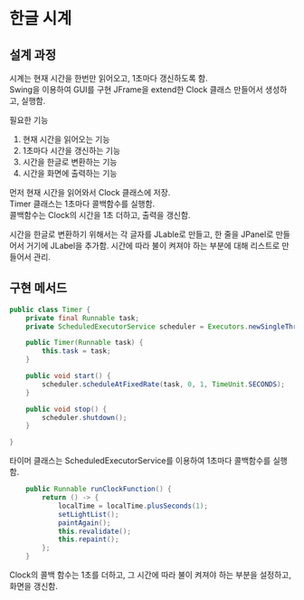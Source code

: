 # 한글 시계
## 설계 과정
시계는 현재 시간을 한번만 읽어오고, 1초마다 갱신하도록 함.  
Swing을 이용하여 GUI를 구현
JFrame을 extend한 Clock 클래스 만들어서 생성하고, 실행함.

필요한 기능  
1. 현재 시간을 읽어오는 기능
2. 1초마다 시간을 갱신하는 기능
3. 시간을 한글로 변환하는 기능
4. 시간을 화면에 출력하는 기능

먼저 현재 시간을 읽어와서 Clock 클래스에 저장.  
Timer 클래스는 1초마다 콜백함수를 실행함.    
콜백함수는 Clock의 시간을 1초 더하고, 출력을 갱신함.

시간을 한글로 변환하기 위해서는 각 글자를 JLable로 만들고, 한 줄을 JPanel로 만들어서 거기에 JLabel을 추가함.
시간에 따라 불이 켜져야 하는 부분에 대해 리스트로 만들어서 관리.  

## 구현 메서드 
```java
public class Timer {
    private final Runnable task;
    private ScheduledExecutorService scheduler = Executors.newSingleThreadScheduledExecutor();

    public Timer(Runnable task) {
        this.task = task;
    }

    public void start() {
        scheduler.scheduleAtFixedRate(task, 0, 1, TimeUnit.SECONDS);
    }

    public void stop() {
        scheduler.shutdown();
    }

}
```
타이머 클래스는 ScheduledExecutorService를 이용하여 1초마다 콜백함수를 실행함.  
```java
    public Runnable runClockFunction() {
        return () -> {
            localTime = localTime.plusSeconds(1);
            setLightList();
            paintAgain();
            this.revalidate();
            this.repaint();
        };
    }
```
Clock의 콜백 함수는 1초를 더하고, 그 시간에 따라 불이 켜져야 하는 부분을 설정하고, 화면을 갱신함.  

